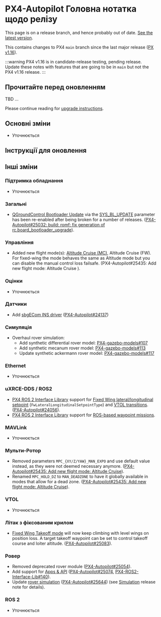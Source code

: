 # PX4-Autopilot Головна нотатка щодо релізу

<Badge type="danger" text="Alpha" />

<script setup>
import { useData } from 'vitepress'
const { site } = useData();
</script>

<div v-if="site.title !== 'PX4 Guide (main)'">
  <div class="custom-block danger">
    <p class="custom-block-title">This page is on a release branch, and hence probably out of date. <a href="https://docs.px4.io/main/en/releases/main.html">See the latest version</a>.</p>
  </div>
</div>

This contains changes to PX4 `main` branch since the last major release ([PX v1.16](../releases/1.16.md)).

:::warning
PX4 v1.16 is in candidate-release testing, pending release.
Update these notes with features that are going to be in `main` but not the PX4 v1.16 release.
:::

## Прочитайте перед оновленням

TBD …

Please continue reading for [upgrade instructions](#upgrade-guide).

## Основні зміни

- Уточнюється

## Інструкції для оновлення

## Інші зміни

### Підтримка обладнання

- Уточнюється

### Загальні

- [QGroundControl Bootloader Update](../advanced_config/bootloader_update.md#qgc-bootloader-update-sys-bl-update) via the [SYS_BL_UPDATE](../advanced_config/parameter_reference.md#SYS_BL_UPDATE) parameter has been re-enabled after being broken for a number of releases. ([PX4-Autopilot#25032: build: romf: fix generation of rc.board_bootloader_upgrade](https://github.com/PX4/PX4-Autopilot/pull/25032)).

### Управління

- Added new flight mode(s): [Altitude Cruise (MC)](../flight_modes_mc/altitude_cruise.md), Altitude Cruise (FW).
  For fixed-wing the mode behaves the same as Altitude mode but you can disable the manual control loss failsafe. (PX4-Autopilot#25435: Add new flight mode: Altitude Cruise
  ).

### Оцінки

- Уточнюється

### Датчики

- Add [sbgECom INS driver](../sensor/sbgecom.md) ([PX4-Autopilot#24137](https://github.com/PX4/PX4-Autopilot/pull/24137))

### Симуляція

- Overhaul rover simulation:
  - Add synthetic differential rover model: [PX4-gazebo-models#107](https://github.com/PX4/PX4-gazebo-models/pull/107)
  - Add synthetic mecanum rover model: [PX4-gazebo-models#113](https://github.com/PX4/PX4-gazebo-models/pull/113)
  - Update synthetic ackermann rover model: [PX4-gazebo-models#117](https://github.com/PX4/PX4-gazebo-models/pull/117)

### Ethernet

- Уточнюється

### uXRCE-DDS / ROS2

- [PX4 ROS 2 Interface Library](../ros2/px4_ros2_control_interface.md) support for [Fixed Wing lateral/longitudinal setpoint](../ros2/px4_ros2_control_interface.md#fixed-wing-lateral-and-longitudinal-setpoint-fwlaterallongitudinalsetpointtype) (`FwLateralLongitudinalSetpointType`) and [VTOL transitions](../ros2/px4_ros2_control_interface.md#controlling-a-vtol). ([PX4-Autopilot#24056](https://github.com/PX4/PX4-Autopilot/pull/24056)).
- [PX4 ROS 2 Interface Library](../ros2/px4_ros2_control_interface.md) support for [ROS-based waypoint missions](../ros2/px4_ros2_waypoint_missions.md).

### MAVLink

- Уточнюється

### Мульти-Ротор

- Removed parameters `MPC_{XY/Z/YAW}_MAN_EXPO` and use default value instead, as they were not deemed necessary anymore. ([PX4-Autopilot#25435: Add new flight mode: Altitude Cruise](https://github.com/PX4/PX4-Autopilot/pull/25435)).
- Renamed `MPC_HOLD_DZ` to `MAN_DEADZONE` to have it globally available in modes that allow for a dead zone. ([PX4-Autopilot#25435: Add new flight mode: Altitude Cruise](https://github.com/PX4/PX4-Autopilot/pull/25435)).

### VTOL

- Уточнюється

### Літак з фіксованим крилом

- [Fixed Wing Takeoff mode](../flight_modes_fw/takeoff.md) will now keep climbing with level wings on position loss.
  A target takeoff waypoint can be set to control takeoff course and loiter altitude. ([PX4-Autopilot#25083](https://github.com/PX4/PX4-Autopilot/pull/25083)).

### Ровер

- Removed deprecated rover module ([PX4-Autopilot#25054](https://github.com/PX4/PX4-Autopilot/pull/25054)).
- Add support for [Apps & API](../flight_modes_rover/api.md) ([PX4-Autopilot#25074](https://github.com/PX4/PX4-Autopilot/pull/25074), [PX4-ROS2-Interface-Lib#140](https://github.com/Auterion/px4-ros2-interface-lib/pull/140)).
- Update [rover simulation](../frames_rover/index.md#simulation) ([PX4-Autopilot#25644](https://github.com/PX4/PX4-Autopilot/pull/25644)) (see [Simulation](#simulation) release note for details).

### ROS 2

- Уточнюється

